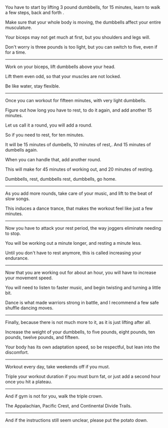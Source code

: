 You have to start by lifting 3 pound dumbbells,
for 15 minutes, learn to walk a few steps, back and forth .

Make sure that your whole body is moving,
the dumbbells affect your entire musculature.

Your biceps may not get much at first,
but you shoulders and legs will.

Don't worry is three pounds is too light,
but you can switch to five, even if for a time.

---

Work on your biceps,
lift dumbbells above your head.

Lift them even odd,
so that your muscles are not locked.

Be like water,
stay flexible.

---

Once you can workout for fifteen minutes,
with very light dumbbells.

Figure out how long you have to rest,
to do it again, and add another 15 minutes.

Let us call it a round,
you will add a round.

So if you need to rest,
for ten minutes.

It will be 15 minutes of dumbells, 10 minutes of rest,.
And 15 minutes of dumbells again.

When you can handle that,
add another round.

This will make for 45 minutes of working out,
and 20 minutes of resting.

Dumbbells, rest, dumbbells rest, dumbbells,
go home.

---

As you add more rounds, take care of your music,
and lift to the beat of slow songs.

This induces a dance trance,
that makes the workout feel like just a few minutes.

---

Now you have to attack your rest period,
the way joggers eliminate needing to stop.

You will be working out a minute longer,
and resting a minute less.

Until you don't have to rest anymore,
this is called increasing your endurance.

---

Now that you are working out for about an hour,
you will have to increase your movement speed.

You will need to listen to faster music,
and begin twisting and turning a little bit.

Dance is what made warriors strong in battle,
and I recommend a few safe shuffle dancing moves.

---

Finally, because there is not much more to it,
as it is just lifting after all.

Increase the weight of your dumbbells,
to five pounds, eight pounds, ten pounds, twelve pounds, and fifteen.

Your body has its own adaptation speed,
so be respectful, but lean into the discomfort.

---

Workout every day,
take weekends off if you must.

Triple your workout duration if you must burn fat,
or just add a second hour once you hit a plateau.

---

And if gym is not for you,
walk the triple crown.

The Appalachian, Pacific Crest,
and Continental Divide Trails.

---

And if the instructions still seem unclear,
please put the potato down.
